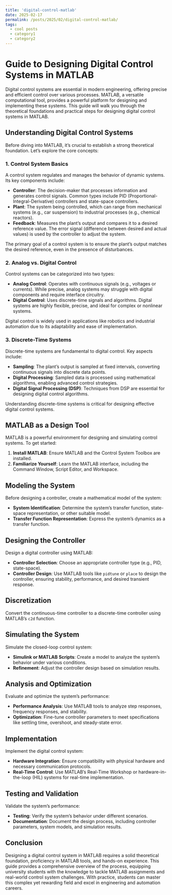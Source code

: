 ```yaml
---
title: 'digital-control-matlab'
date: 2025-02-17
permalink: /posts/2025/02/digital-control-matlab/
tags:
  - cool posts
  - category1
  - category2
---
```


# Guide to Designing Digital Control Systems in MATLAB

Digital control systems are essential in modern engineering, offering precise and efficient control over various processes. MATLAB, a versatile computational tool, provides a powerful platform for designing and implementing these systems. This guide will walk you through the theoretical foundations and practical steps for designing digital control systems in MATLAB.

## Understanding Digital Control Systems

Before diving into MATLAB, it’s crucial to establish a strong theoretical foundation. Let’s explore the core concepts:

### 1. Control System Basics
A control system regulates and manages the behavior of dynamic systems. Its key components include:

- **Controller**: The decision-maker that processes information and generates control signals. Common types include PID (Proportional-Integral-Derivative) controllers and state-space controllers.
- **Plant**: The system being controlled, which can range from mechanical systems (e.g., car suspension) to industrial processes (e.g., chemical reactors).
- **Feedback**: Measures the plant’s output and compares it to a desired reference value. The error signal (difference between desired and actual values) is used by the controller to adjust the system.

The primary goal of a control system is to ensure the plant’s output matches the desired reference, even in the presence of disturbances.

### 2. Analog vs. Digital Control
Control systems can be categorized into two types:

- **Analog Control**: Operates with continuous signals (e.g., voltages or currents). While precise, analog systems may struggle with digital components and require interface circuitry.
- **Digital Control**: Uses discrete-time signals and algorithms. Digital systems are highly flexible, precise, and ideal for complex or nonlinear systems.

Digital control is widely used in applications like robotics and industrial automation due to its adaptability and ease of implementation.

### 3. Discrete-Time Systems
Discrete-time systems are fundamental to digital control. Key aspects include:

- **Sampling**: The plant’s output is sampled at fixed intervals, converting continuous signals into discrete data points.
- **Digital Processing**: Sampled data is processed using mathematical algorithms, enabling advanced control strategies.
- **Digital Signal Processing (DSP)**: Techniques from DSP are essential for designing digital control algorithms.

Understanding discrete-time systems is critical for designing effective digital control systems.

## MATLAB as a Design Tool

MATLAB is a powerful environment for designing and simulating control systems. To get started:

1. **Install MATLAB**: Ensure MATLAB and the Control System Toolbox are installed.
2. **Familiarize Yourself**: Learn the MATLAB interface, including the Command Window, Script Editor, and Workspace.

## Modeling the System

Before designing a controller, create a mathematical model of the system:

- **System Identification**: Determine the system’s transfer function, state-space representation, or other suitable model.
- **Transfer Function Representation**: Express the system’s dynamics as a transfer function.

## Designing the Controller

Design a digital controller using MATLAB:

- **Controller Selection**: Choose an appropriate controller type (e.g., PID, state-space).
- **Controller Design**: Use MATLAB tools like `pidtune` or `place` to design the controller, ensuring stability, performance, and desired transient response.

## Discretization

Convert the continuous-time controller to a discrete-time controller using MATLAB’s `c2d` function.

## Simulating the System

Simulate the closed-loop control system:

- **Simulink or MATLAB Scripts**: Create a model to analyze the system’s behavior under various conditions.
- **Refinement**: Adjust the controller design based on simulation results.

## Analysis and Optimization

Evaluate and optimize the system’s performance:

- **Performance Analysis**: Use MATLAB tools to analyze step responses, frequency responses, and stability.
- **Optimization**: Fine-tune controller parameters to meet specifications like settling time, overshoot, and steady-state error.

## Implementation

Implement the digital control system:

- **Hardware Integration**: Ensure compatibility with physical hardware and necessary communication protocols.
- **Real-Time Control**: Use MATLAB’s Real-Time Workshop or hardware-in-the-loop (HIL) systems for real-time implementation.

## Testing and Validation

Validate the system’s performance:

- **Testing**: Verify the system’s behavior under different scenarios.
- **Documentation**: Document the design process, including controller parameters, system models, and simulation results.

## Conclusion

Designing a digital control system in MATLAB requires a solid theoretical foundation, proficiency in MATLAB tools, and hands-on experience. This guide provides a comprehensive overview of the process, equipping university students with the knowledge to tackle MATLAB assignments and real-world control system challenges. With practice, students can master this complex yet rewarding field and excel in engineering and automation careers.
